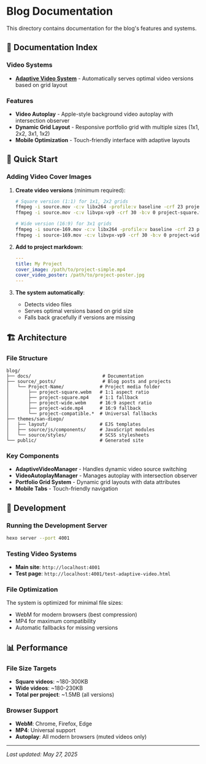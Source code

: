 # Blog Documentation

This directory contains documentation for the blog's features and systems.

## 📁 Documentation Index

### Video Systems

- **[Adaptive Video System](./README-adaptive-videos.md)** - Automatically serves optimal video versions based on grid layout

### Features

- **Video Autoplay** - Apple-style background video autoplay with intersection observer
- **Dynamic Grid Layout** - Responsive portfolio grid with multiple sizes (1x1, 2x2, 3x1, 1x2)
- **Mobile Optimization** - Touch-friendly interface with adaptive layouts

## 🎯 Quick Start

### Adding Video Cover Images

1. **Create video versions** (minimum required):

   ```bash
   # Square version (1:1) for 1x1, 2x2 grids
   ffmpeg -i source.mov -c:v libx264 -profile:v baseline -crf 23 project-square.mp4
   ffmpeg -i source.mov -c:v libvpx-vp9 -crf 30 -b:v 0 project-square.webm
   
   # Wide version (16:9) for 3x1 grids  
   ffmpeg -i source-169.mov -c:v libx264 -profile:v baseline -crf 23 project-wide.mp4
   ffmpeg -i source-169.mov -c:v libvpx-vp9 -crf 30 -b:v 0 project-wide.webm
   ```

2. **Add to project markdown**:

   ```yaml
   ---
   title: My Project
   cover_image: /path/to/project-simple.mp4
   cover_video_poster: /path/to/project-poster.jpg
   ---
   ```

3. **The system automatically**:
   - Detects video files
   - Serves optimal versions based on grid size
   - Falls back gracefully if versions are missing

## 🏗️ Architecture

### File Structure

```
blog/
├── docs/                          # Documentation
├── source/_posts/                 # Blog posts and projects
│   └── Project-Name/             # Project media folder
│       ├── project-square.webm   # 1:1 aspect ratio
│       ├── project-square.mp4    # 1:1 fallback
│       ├── project-wide.webm     # 16:9 aspect ratio
│       ├── project-wide.mp4      # 16:9 fallback
│       └── project-compatible.*  # Universal fallbacks
├── themes/san-diego/
│   ├── layout/                   # EJS templates
│   ├── source/js/components/     # JavaScript modules
│   └── source/styles/            # SCSS stylesheets
└── public/                       # Generated site
```

### Key Components

- **AdaptiveVideoManager** - Handles dynamic video source switching
- **VideoAutoplayManager** - Manages autoplay with intersection observer
- **Portfolio Grid System** - Dynamic grid layouts with data attributes
- **Mobile Tabs** - Touch-friendly navigation

## 🔧 Development

### Running the Development Server

```bash
hexo server --port 4001
```

### Testing Video Systems

- **Main site**: `http://localhost:4001`
- **Test page**: `http://localhost:4001/test-adaptive-video.html`

### File Optimization

The system is optimized for minimal file sizes:

- WebM for modern browsers (best compression)
- MP4 for maximum compatibility
- Automatic fallbacks for missing versions

## 📊 Performance

### File Size Targets

- **Square videos**: ~180-300KB
- **Wide videos**: ~180-230KB  
- **Total per project**: ~1.5MB (all versions)

### Browser Support

- **WebM**: Chrome, Firefox, Edge
- **MP4**: Universal support
- **Autoplay**: All modern browsers (muted videos only)

---

*Last updated: May 27, 2025*

